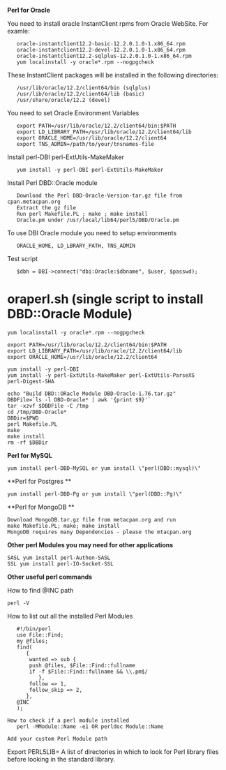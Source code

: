 **Perl for Oracle**

You need to install oracle InstantClient rpms from Oracle WebSite. For
examle:
```
   oracle-instantclient12.2-basic-12.2.0.1.0-1.x86_64.rpm
   oracle-instantclient12.2-devel-12.2.0.1.0-1.x86_64.rpm
   oracle-instantclient12.2-sqlplus-12.2.0.1.0-1.x86_64.rpm
   yum localinstall -y oracle*.rpm --nogpgcheck
```
These InstantClient packages will be installed in the following
directories:
```
   /usr/lib/oracle/12.2/client64/bin (sqlplus)
   /usr/lib/oracle/12.2/client64/lib (basic)
   /usr/share/oracle/12.2 (devel)
```
You need to set Oracle Environment Variables
```
   export PATH=/usr/lib/oracle/12.2/client64/bin:$PATH
   export LD_LIBRARY_PATH=/usr/lib/oracle/12.2/client64/lib
   export ORACLE_HOME=/usr/lib/oracle/12.2/client64
   export TNS_ADMIN=/path/to/your/tnsnames-file
```
Install perl-DBI perl-ExtUtils-MakeMaker
```
   yum install -y perl-DBI perl-ExtUtils-MakeMaker
```
Install Perl DBD::Oracle module
```
   Download the Perl DBD-Oracle-Version-tar.gz file from cpan.metacpan.org
   Extract the gz file
   Run perl Makefile.PL ; make ; make install
   Oracle.pm under /usr/local/lib64/perl5/DBD/Oracle.pm
```
To use DBI Oracle module you need to setup environments
```
   ORACLE_HOME, LD_LBRARY_PATH, TNS_ADMIN
```
Test script
```use DBI;
   $dbh = DBI->connect("dbi:Oracle:$dbname", $user, $passwd);
```
# oraperl.sh (single script to install DBD::Oracle Module)
```
yum localinstall -y oracle*.rpm --nogpgcheck

export PATH=/usr/lib/oracle/12.2/client64/bin:$PATH
export LD_LIBRARY_PATH=/usr/lib/oracle/12.2/client64/lib
export ORACLE_HOME=/usr/lib/oracle/12.2/client64

yum install -y perl-DBI
yum install -y perl-ExtUtils-MakeMaker perl-ExtUtils-ParseXS
perl-Digest-SHA

echo "Build DBD::ORacle Module DBD-Oracle-1.76.tar.gz"
DBDFile=`ls -l DBD-Oracle* | awk '{print $9}'`
tar -xzvf $DBDFile -C /tmp
cd /tmp/DBD-Oracle*
DBDir=$PWD
perl Makefile.PL
make
make install
rm -rf $DBDir
```
**Perl for MySQL**
```
yum install perl-DBD-MySQL or yum install \"perl(DBD::mysql)\"
```
**Perl for Postgres **
```
yum install perl-DBD-Pg or yum install \"perl(DBD::Pg)\"
```
**Perl for MongoDB **
```
Download MongoDB.tar.gz file from metacpan.org and run
make Makefile.PL; make; make install
MongoDB requires many Dependencies - please the mtacpan.org
```
**Other perl Modules you may need for other applications**
```
SASL yum install perl-Authen-SASL
SSL yum install perl-IO-Socket-SSL
```

**Other useful perl commands**

How to find @INC path
```
perl -V
```
How to list out all the installed Perl Modules
```
   #!/bin/perl
   use File::Find;
   my @files;
   find(
      {
       wanted => sub {
       push @files, $File::Find::fullname
       if -f $File::Find::fullname && \\.pm$/
          },
       follow => 1,
       follow_skip => 2,
      },
   @INC
   );
```
```
How to check if a perl module installed
   perl -MModule::Name -e1 OR perldoc Module::Name
```
```
Add your custom Perl Module path
```
   Export PERL5LIB=
   A list of directories in which to look for Perl library files
    before looking in the standard library.
```
